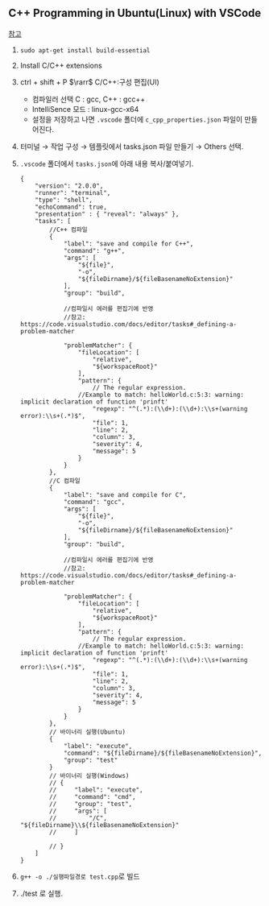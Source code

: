 ## C++ Programming in Ubuntu(Linux) with VSCode

[참고](https://roytravel.tistory.com/381)

1.  `sudo apt-get install build-essential`
2.  Install C/C++ extensions
3.  ctrl + shift + P $\rarr$ C/C++:구성 편집(UI)
    - 컴파일러 선택 C : gcc, C++ : gcc++
    - IntelliSence 모드 : linux-gcc-x64
    - 설정을 저장하고 나면 `.vscode` 폴더에 `c_cpp_properties.json` 파일이 만들어진다.
4.  터미널 → 작업 구성 → 템플릿에서 tasks.json 파일 만들기 → Others 선택.
5.  `.vscode` 폴더에서 `tasks.json`에 아래 내용 복사/붙여넣기.

        {
            "version": "2.0.0",
            "runner": "terminal",
            "type": "shell",
            "echoCommand": true,
            "presentation" : { "reveal": "always" },
            "tasks": [
                //C++ 컴파일
                {
                    "label": "save and compile for C++",
                    "command": "g++",
                    "args": [
                        "${file}",
                        "-o",
                        "${fileDirname}/${fileBasenameNoExtension}"
                    ],
                    "group": "build",

                    //컴파일시 에러를 편집기에 반영
                    //참고:   https://code.visualstudio.com/docs/editor/tasks#_defining-a-problem-matcher

                    "problemMatcher": {
                        "fileLocation": [
                            "relative",
                            "${workspaceRoot}"
                        ],
                        "pattern": {
                            // The regular expression.
                        //Example to match: helloWorld.c:5:3: warning: implicit declaration of function 'prinft'
                            "regexp": "^(.*):(\\d+):(\\d+):\\s+(warning error):\\s+(.*)$",
                            "file": 1,
                            "line": 2,
                            "column": 3,
                            "severity": 4,
                            "message": 5
                        }
                    }
                },
                //C 컴파일
                {
                    "label": "save and compile for C",
                    "command": "gcc",
                    "args": [
                        "${file}",
                        "-o",
                        "${fileDirname}/${fileBasenameNoExtension}"
                    ],
                    "group": "build",

                    //컴파일시 에러를 편집기에 반영
                    //참고:   https://code.visualstudio.com/docs/editor/tasks#_defining-a-problem-matcher

                    "problemMatcher": {
                        "fileLocation": [
                            "relative",
                            "${workspaceRoot}"
                        ],
                        "pattern": {
                            // The regular expression.
                        //Example to match: helloWorld.c:5:3: warning: implicit declaration of function 'prinft'
                            "regexp": "^(.*):(\\d+):(\\d+):\\s+(warning error):\\s+(.*)$",
                            "file": 1,
                            "line": 2,
                            "column": 3,
                            "severity": 4,
                            "message": 5
                        }
                    }
                },
                // 바이너리 실행(Ubuntu)
                {
                    "label": "execute",
                    "command": "${fileDirname}/${fileBasenameNoExtension}",
                    "group": "test"
                }
                // 바이너리 실행(Windows)
                // {
                //     "label": "execute",
                //     "command": "cmd",
                //     "group": "test",
                //     "args": [
                //         "/C", "${fileDirname}\\${fileBasenameNoExtension}"
                //     ]

                // }
            ]
        }

6.  `g++ -o ./실행파일경로 test.cpp`로 빌드
7. ./test 로 실행.
